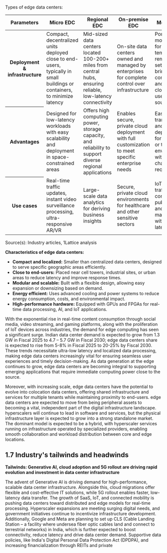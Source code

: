 Types of edge data centers:

<table><thead><tr><th>Parameters</th><th>Micro EDC</th><th>Regional EDC</th><th>On-premise EDC</th><th>Mobile EDC</th></tr></thead><tbody><tr><th>Deployment & infrastructure</th><td>Compact, decentralized units deployed close to end-users, typically in small buildings or containers, to minimize latency</td><td>Mid-sized data centers located 100-200+ miles from central hubs, ensuring reliable, low-latency connectivity</td><td>On-site data centers owned and managed by enterprises for complete control over infrastructure</td><td>Portable, modular units for temporary or remote setups, bringing computing and storage closer to users or data sources</td></tr><tr><th>Advantages</th><td>Designed for low-latency workloads with easy scalability and deployment in space-constrained areas</td><td>Offers high computing power, storage capacity, and reliability to support diverse regional applications</td><td>Enables secure, private cloud deployment with full customization to meet specific enterprise needs</td><td>Easily transportable and quick to deploy, ideal for dynamic or temporary environments with changing requirements</td></tr><tr><th>Use cases</th><td>Real-time traffic updates, instant video surveillance processing, ultra-responsive AR/VR</td><td>Large-scale data analytics for deriving business insights</td><td>Secure, private cloud environments for healthcare and other sensitive sectors</td><td>IoT-based traffic control, public safety, and waste management with low latency</td></tr></tbody></table>

Source(s): Industry articles, 1Lattice analysis

**Characteristics of edge data centers:**

* **Compact and localized:** Smaller than centralized data centers, designed to serve specific geographic areas efficiently.
* **Close to end-users:** Placed near cell towers, industrial sites, or urban areas to reduce latency and improve response times.
* **Modular and scalable:** Built with a flexible design, allowing easy expansion or downsizing based on demand.
* **Energy efficient:** Uses advanced cooling and power systems to reduce energy consumption, costs, and environmental impact.
* **High-performance hardware:** Equipped with GPUs and FPGAs for real-time data processing, AI, and IoT applications.

With the exponential rise in real-time content consumption through social media, video streaming, and gaming platforms, along with the proliferation of IoT devices across industries, the demand for edge computing has seen a significant surge. Indian data center demand is expected to grow from 1.3 GW in Fiscal 2025 to 4.7 – 5.7 GW in Fiscal 2030; edge data centers share is expected to rise from 5-8% in Fiscal 2025 to 20-25% by Fiscal 2030. These trends necessitate ultra-low latency and localized data processing, making edge data centers increasingly vital for ensuring seamless user experiences and timely decision-making. As data generation at the edge continues to grow, edge data centers are becoming integral to supporting emerging applications that require immediate computing power close to the source.

Moreover, with increasing scale, edge data centers have the potential to evolve into colocation data centers, offering shared infrastructure and services for multiple tenants while maintaining proximity to end-users. edge data centers are expected to move from being peripheral assets to becoming a vital, independent part of the digital infrastructure landscape. hyperscalers will continue to lead in software and services, but the physical infrastructure layer is expected to grow into a strong standalone market. The dominant model is expected to be a hybrid, with hyperscaler services running on infrastructure operated by specialized providers, enabling smooth collaboration and workload distribution between core and edge locations.

## 1.7 Industry's tailwinds and headwinds

**Tailwinds: Generative AI, cloud adoption and 5G rollout are driving rapid evolution and investment in data center infrastructure**

The advent of Generative AI is driving demand for high-performance, scalable data center infrastructure. Alongside this, cloud migrations offer flexible and cost-effective IT solutions, while 5G rollout enables faster, low-latency data transfer. The growth of SaaS, IoT, and connected mobility is pushing data centers toward distributed and edge models for real-time processing. Hyperscaler expansions are meeting surging digital needs, and government initiatives continue to incentivize infrastructure development. Additionally, Google and Meta are planning to set up CLS (Cable Landing Station – a facility where undersea fiber optic cables land and connect to terrestrial networks) in India, which is further expected to boost connectivity, reduce latency and drive data center demand. Supportive data policies, like India's Digital Personal Data Protection Act (DPDPA), and increasing financialization through REITs and private